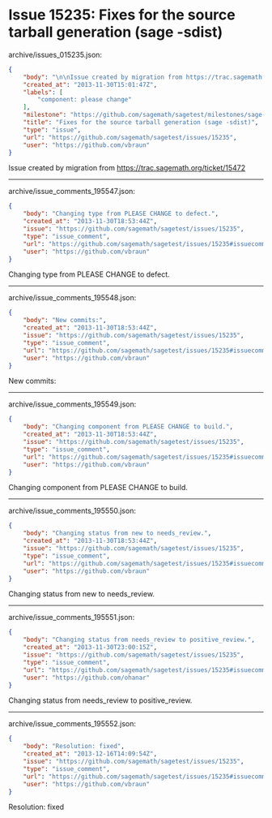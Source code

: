 # Issue 15235: Fixes for the source tarball generation (sage -sdist)

archive/issues_015235.json:
```json
{
    "body": "\n\nIssue created by migration from https://trac.sagemath.org/ticket/15472\n\n",
    "created_at": "2013-11-30T15:01:47Z",
    "labels": [
        "component: please change"
    ],
    "milestone": "https://github.com/sagemath/sagetest/milestones/sage-6.0",
    "title": "Fixes for the source tarball generation (sage -sdist)",
    "type": "issue",
    "url": "https://github.com/sagemath/sagetest/issues/15235",
    "user": "https://github.com/vbraun"
}
```


Issue created by migration from https://trac.sagemath.org/ticket/15472





---

archive/issue_comments_195547.json:
```json
{
    "body": "Changing type from PLEASE CHANGE to defect.",
    "created_at": "2013-11-30T18:53:44Z",
    "issue": "https://github.com/sagemath/sagetest/issues/15235",
    "type": "issue_comment",
    "url": "https://github.com/sagemath/sagetest/issues/15235#issuecomment-195547",
    "user": "https://github.com/vbraun"
}
```

Changing type from PLEASE CHANGE to defect.



---

archive/issue_comments_195548.json:
```json
{
    "body": "New commits:",
    "created_at": "2013-11-30T18:53:44Z",
    "issue": "https://github.com/sagemath/sagetest/issues/15235",
    "type": "issue_comment",
    "url": "https://github.com/sagemath/sagetest/issues/15235#issuecomment-195548",
    "user": "https://github.com/vbraun"
}
```

New commits:



---

archive/issue_comments_195549.json:
```json
{
    "body": "Changing component from PLEASE CHANGE to build.",
    "created_at": "2013-11-30T18:53:44Z",
    "issue": "https://github.com/sagemath/sagetest/issues/15235",
    "type": "issue_comment",
    "url": "https://github.com/sagemath/sagetest/issues/15235#issuecomment-195549",
    "user": "https://github.com/vbraun"
}
```

Changing component from PLEASE CHANGE to build.



---

archive/issue_comments_195550.json:
```json
{
    "body": "Changing status from new to needs_review.",
    "created_at": "2013-11-30T18:53:44Z",
    "issue": "https://github.com/sagemath/sagetest/issues/15235",
    "type": "issue_comment",
    "url": "https://github.com/sagemath/sagetest/issues/15235#issuecomment-195550",
    "user": "https://github.com/vbraun"
}
```

Changing status from new to needs_review.



---

archive/issue_comments_195551.json:
```json
{
    "body": "Changing status from needs_review to positive_review.",
    "created_at": "2013-11-30T23:00:15Z",
    "issue": "https://github.com/sagemath/sagetest/issues/15235",
    "type": "issue_comment",
    "url": "https://github.com/sagemath/sagetest/issues/15235#issuecomment-195551",
    "user": "https://github.com/ohanar"
}
```

Changing status from needs_review to positive_review.



---

archive/issue_comments_195552.json:
```json
{
    "body": "Resolution: fixed",
    "created_at": "2013-12-16T14:09:54Z",
    "issue": "https://github.com/sagemath/sagetest/issues/15235",
    "type": "issue_comment",
    "url": "https://github.com/sagemath/sagetest/issues/15235#issuecomment-195552",
    "user": "https://github.com/vbraun"
}
```

Resolution: fixed
